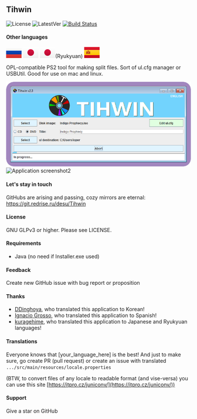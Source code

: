 ## Tihwin
![License](https://img.shields.io/badge/License-GPLv3-blue.svg) ![LatestVer](https://img.shields.io/github/release/developersu/Tihwin.svg) [![Build Status](https://ci.redrise.ru/api/badges/desu/Tihwin/status.svg)](https://ci.redrise.ru/desu/Tihwin)

#### Other languages
[![Russian](flag/ru-flag.svg)](README_RU.md) 
[![Japanese](flag/jp-flag.svg)](README_JP.md) 
[![Ryukyuan](flag/jp-flag.svg)](README_RYU.md)(Ryukyuan)
[![Spanish](flag/es-flag.svg)](README_ES.md)

OPL-compatible PS2 tool for making split files. Sort of ul.cfg manager or USBUtil. Good for use on mac and linux.

![Application screenshot1](screenshots/1.png)
![Application screenshot2](screenshots/2.png)

#### Let's stay in touch

GitHubs are arising and passing, cozy mirrors are eternal: https://git.redrise.ru/desu/Tihwin

#### License

GNU GLPv3 or higher. Please see LICENSE.

#### Requirements

* Java (no need if Installer.exe used)

#### Feedback

Create new GitHub issue with bug report or proposition

#### Thanks

* [DDinghoya](https://github.com/DDinghoya), who translated this application to Korean!
* [Ignacio Grosso](https://github.com/blckbearx), who translated this application to Spanish!
* [kuragehime](https://github.com/kuragehimekurara1), who translated this application to Japanese and Ryukyuan languages!

#### Translations

Everyone knows that [your_language_here] is the best! And just to make sure, go create PR (pull request) or create an issue with translated `.../src/main/resources/locale.properties`

(BTW, to convert files of any locale to readable format (and vise-versa) you can use this site [https://itpro.cz/juniconv/](https://itpro.cz/juniconv/))

#### Support

Give a star on GitHub
